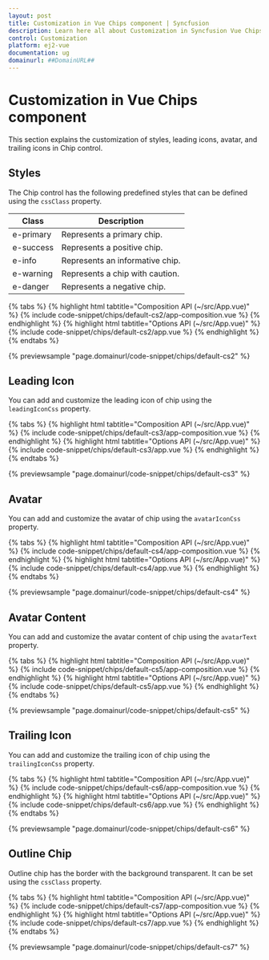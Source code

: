 ```yaml
---
layout: post
title: Customization in Vue Chips component | Syncfusion
description: Learn here all about Customization in Syncfusion Vue Chips component of Syncfusion Essential JS 2 and more.
control: Customization 
platform: ej2-vue
documentation: ug
domainurl: ##DomainURL##
---
```


# Customization in Vue Chips component

This section explains the customization of styles, leading icons, avatar, and trailing icons in Chip control.

## Styles

The Chip control has the following predefined styles that can be defined using the `cssClass` property.

| Class | Description |
| -------- | -------- |
| e-primary | Represents a primary chip. |
| e-success | Represents a positive chip. |
| e-info |  Represents an informative chip. |
| e-warning | Represents a chip with caution. |
| e-danger | Represents a negative chip. |

{% tabs %}
{% highlight html tabtitle="Composition API (~/src/App.vue)" %}
{% include code-snippet/chips/default-cs2/app-composition.vue %}
{% endhighlight %}
{% highlight html tabtitle="Options API (~/src/App.vue)" %}
{% include code-snippet/chips/default-cs2/app.vue %}
{% endhighlight %}
{% endtabs %}
        
{% previewsample "page.domainurl/code-snippet/chips/default-cs2" %}

## Leading Icon

You can add and customize the leading icon of chip using the `leadingIconCss` property.

{% tabs %}
{% highlight html tabtitle="Composition API (~/src/App.vue)" %}
{% include code-snippet/chips/default-cs3/app-composition.vue %}
{% endhighlight %}
{% highlight html tabtitle="Options API (~/src/App.vue)" %}
{% include code-snippet/chips/default-cs3/app.vue %}
{% endhighlight %}
{% endtabs %}
        
{% previewsample "page.domainurl/code-snippet/chips/default-cs3" %}

## Avatar

You can add and customize the avatar of chip using the `avatarIconCss` property.

{% tabs %}
{% highlight html tabtitle="Composition API (~/src/App.vue)" %}
{% include code-snippet/chips/default-cs4/app-composition.vue %}
{% endhighlight %}
{% highlight html tabtitle="Options API (~/src/App.vue)" %}
{% include code-snippet/chips/default-cs4/app.vue %}
{% endhighlight %}
{% endtabs %}
        
{% previewsample "page.domainurl/code-snippet/chips/default-cs4" %}

## Avatar Content

You can add and customize the avatar content of chip using the `avatarText` property.

{% tabs %}
{% highlight html tabtitle="Composition API (~/src/App.vue)" %}
{% include code-snippet/chips/default-cs5/app-composition.vue %}
{% endhighlight %}
{% highlight html tabtitle="Options API (~/src/App.vue)" %}
{% include code-snippet/chips/default-cs5/app.vue %}
{% endhighlight %}
{% endtabs %}
        
{% previewsample "page.domainurl/code-snippet/chips/default-cs5" %}

## Trailing Icon

You can add and customize the trailing icon of chip using the `trailingIconCss` property.

{% tabs %}
{% highlight html tabtitle="Composition API (~/src/App.vue)" %}
{% include code-snippet/chips/default-cs6/app-composition.vue %}
{% endhighlight %}
{% highlight html tabtitle="Options API (~/src/App.vue)" %}
{% include code-snippet/chips/default-cs6/app.vue %}
{% endhighlight %}
{% endtabs %}
        
{% previewsample "page.domainurl/code-snippet/chips/default-cs6" %}

## Outline Chip

Outline chip has the border with the background transparent. It can be set using the `cssClass` property.

{% tabs %}
{% highlight html tabtitle="Composition API (~/src/App.vue)" %}
{% include code-snippet/chips/default-cs7/app-composition.vue %}
{% endhighlight %}
{% highlight html tabtitle="Options API (~/src/App.vue)" %}
{% include code-snippet/chips/default-cs7/app.vue %}
{% endhighlight %}
{% endtabs %}
        
{% previewsample "page.domainurl/code-snippet/chips/default-cs7" %}